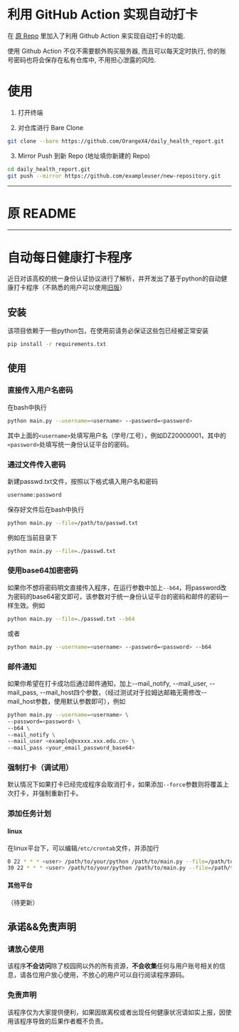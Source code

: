 # 利用 GitHub Action 实现自动打卡

在 [原 Repo](https://github.com/AnnyTerfect/daily_health_report) 里加入了利用 Github Action 来实现自动打卡的功能.

使用 Github Action 不仅不需要额外购买服务器, 而且可以每天定时执行, 你的账号密码也将会保存在私有仓库中, 不用担心泄露的风险.

# 使用

1. 打开终端

2. 对仓库进行 Bare Clone

```bash
git clone --bare https://github.com/OrangeX4/daily_health_report.git
```

3. Mirror Push 到新 Repo (地址填你新建的 Repo)

```bash
cd daily_health_report.git
git push --mirror https://github.com/exampleuser/new-repository.git
```

---

# 原 README

---

# 自动每日健康打卡程序

近日对该高校的统一身份认证协议进行了解析，并开发出了基于python的自动健康打卡程序（不熟悉的用户可以使用[旧版](https://github.com/AnnyTerfect/daily_health_attendance/blob/master/README_old.md)）

## 安装

该项目依赖于一些python包，在使用前请务必保证这些包已经被正常安装

```bash
pip install -r requirements.txt
```

## 使用

### 直接传入用户名密码

在bash中执行

```bash
python main.py --username=<username> --password=<password>
```

其中上面的<code>\<username\></code>处填写用户名（学号/工号），例如DZ20000001，其中的<code>\<password\></code>处填写统一身份认证平台的密码。

### 通过文件传入密码

新建passwd.txt文件，按照以下格式填入用户名和密码

```bash
username:password
```

保存好文件后在bash中执行

```bash
python main.py --file=/path/to/passwd.txt
```

例如在当前目录下

```bash
python main.py --file=./passwd.txt
```

### 使用base64加密密码

如果你不想将密码明文直接传入程序，在运行参数中加上<code>--b64</code>，将password改为密码的base64密文即可，该参数对于统一身份认证平台的密码和邮件的密码一样生效。例如

```bash
python main.py --file=./passwd.txt --b64
```

或者

```bash
python main.py --username=<username> --password=<password> --b64
```

### 邮件通知

如果你希望在打卡成功后通过邮件通知，加上--mail_notify, --mail_user, --mail_pass, --mail_host四个参数，（经过测试对于拉姆达邮箱无需修改--mail_host参数，使用默认参数即可），例如

```bash
python main.py --username=<username> \
--password=<password> \
--b64 \
--mail_notify \
--mail_user <example@xxxxx.xxx.edu.cn> \
--mail_pass <your_email_password_base64>
```

### 强制打卡（调试用）

默认情况下如果打卡已经完成程序会取消打卡，如果添加<code>--force</code>参数则将覆盖上次打卡，并强制重新打卡。

### 添加任务计划

#### linux

在linux平台下，可以编辑<code>/etc/crontab</code>文件，并添加行

```bash
0 22 * * * <user> /path/to/your/python /path/to/main.py --file=/path/to/passwd.txt
30 22 * * * <user> /path/to/your/python /path/to/main.py --file=/path/to/passwd.txt #可以加多几个防止出现网络故障
```

#### 其他平台

（待更新）

## 承诺&&免责声明

### 请放心使用

该程序**不会访问**除了校园网以外的所有资源，**不会收集**任何与用户账号相关的信息，请各位用户放心使用，不放心的用户可以自行阅读程序源码。

### 免责声明

该程序仅为大家提供便利，如果因故离校或者出现任何健康状况请如实上报，因使用该程序导致的后果作者概不负责。
